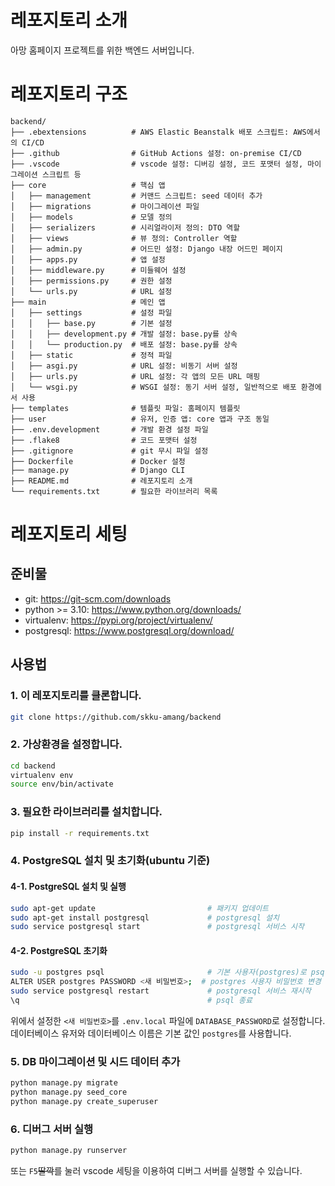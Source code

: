 # 레포지토리 소개
아망 홈페이지 프로젝트를 위한 백엔드 서버입니다.


# 레포지토리 구조
```
backend/
├── .ebextensions          # AWS Elastic Beanstalk 배포 스크립트: AWS에서의 CI/CD
├── .github                # GitHub Actions 설정: on-premise CI/CD
├── .vscode                # vscode 설정: 디버깅 설정, 코드 포맷터 설정, 마이그레이션 스크립트 등
├── core                   # 핵심 앱
│   ├── management         # 커맨드 스크립트: seed 데이터 추가
│   ├── migrations         # 마이그레이션 파일
│   ├── models             # 모델 정의
│   ├── serializers        # 시리얼라이저 정의: DTO 역할
│   ├── views              # 뷰 정의: Controller 역할
│   ├── admin.py           # 어드민 설정: Django 내장 어드민 페이지
│   ├── apps.py            # 앱 설정
│   ├── middleware.py      # 미들웨어 설정
│   ├── permissions.py     # 권한 설정
│   └── urls.py            # URL 설정
├── main                   # 메인 앱
│   ├── settings           # 설정 파일
│   │   ├── base.py        # 기본 설정
│   │   ├── development.py # 개발 설정: base.py를 상속
│   │   └── production.py  # 배포 설정: base.py를 상속
│   ├── static             # 정적 파일
│   ├── asgi.py            # URL 설정: 비동기 서버 설정
│   ├── urls.py            # URL 설정: 각 앱의 모든 URL 매핑
│   └── wsgi.py            # WSGI 설정: 동기 서버 설정, 일반적으로 배포 환경에서 사용
├── templates              # 템플릿 파일: 홈페이지 템플릿
├── user                   # 유저, 인증 앱: core 앱과 구조 동일
├── .env.development       # 개발 환경 설정 파일
├── .flake8                # 코드 포맷터 설정
├── .gitignore             # git 무시 파일 설정
├── Dockerfile             # Docker 설정
├── manage.py              # Django CLI
├── README.md              # 레포지토리 소개
└── requirements.txt       # 필요한 라이브러리 목록
```

# 레포지토리 세팅
## 준비물
- git: https://git-scm.com/downloads
- python >= 3.10: https://www.python.org/downloads/
- virtualenv: https://pypi.org/project/virtualenv/
- postgresql: https://www.postgresql.org/download/


## 사용법
### 1. 이 레포지토리를 클론합니다.
```bash
git clone https://github.com/skku-amang/backend
```

### 2. 가상환경을 설정합니다.
```bash
cd backend
virtualenv env
source env/bin/activate
```

### 3. 필요한 라이브러리를 설치합니다.
```bash
pip install -r requirements.txt
```

### 4. PostgreSQL 설치 및 초기화(ubuntu 기준)
#### 4-1. PostgreSQL 설치 및 실행
```bash
sudo apt-get update                         # 패키지 업데이트
sudo apt-get install postgresql             # postgresql 설치
sudo service postgresql start               # postgresql 서비스 시작
```

#### 4-2. PostgreSQL 초기화
```bash
sudo -u postgres psql                       # 기본 사용자(postgres)로 psql 실행
ALTER USER postgres PASSWORD <새 비밀번호>;  # postgres 사용자 비밀번호 변경
sudo service postgresql restart             # postgresql 서비스 재시작
\q                                          # psql 종료
```
위에서 설정한 `<새 비밀번호>`를 `.env.local` 파일에 `DATABASE_PASSWORD`로 설정합니다.
데이터베이스 유저와 데이터베이스 이름은 기본 값인 `postgres`를 사용합니다.


### 5. DB 마이그레이션 및 시드 데이터 추가
```bash
python manage.py migrate
python manage.py seed_core
python manage.py create_superuser
```


### 6. 디버그 서버 실행
```bash
python manage.py runserver
```
또는 `F5`~~딸깍~~를 눌러 vscode 세팅을 이용하여 디버그 서버를 실행할 수 있습니다.
